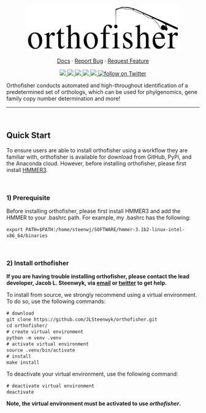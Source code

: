 <p align="center">
  <a href="https://github.com/jlsteenwyk/orthofisher">
    <img src="https://raw.githubusercontent.com/JLSteenwyk/orthofisher/master/docs/_static/img/orthofisher.jpg" alt="Logo" width="400">
  </a>
  <p align="center">
    <a href="https://jlsteenwyk.com/orthofisher/">Docs</a>
    ·
    <a href="https://github.com/jlsteenwyk/orthofisher/issues">Report Bug</a>
    ·
    <a href="https://github.com/jlsteenwyk/orthofisher/issues">Request Feature</a>
  </p>
    <p align="center">
        <a href="https://lbesson.mit-license.org/" alt="License">
            <img src="https://img.shields.io/badge/License-MIT-blue.svg">
        </a>
        <a href="https://pypi.org/project/orthofisher/" alt="PyPI - Python Version">
            <img src="https://img.shields.io/pypi/pyversions/orthofisher">
        </a>
        <a href="https://github.com/JLSteenwyk/orthofisher/actions" alt="Build">
            <img src="https://img.shields.io/github/workflow/status/jlsteenwyk/orthofisher/CI">
        </a>
        <a href="https://codecov.io/gh/jlsteenwyk/orthofisher" alt="Coverage">
          <img src="https://codecov.io/gh/JLSteenwyk/orthofisher/branch/main/graph/badge.svg?token=7LYMLHDL9D"/>
        </a>
        <a href="https://github.com/jlsteenwyk/orthofisher/graphs/contributors" alt="Contributors">
            <img src="https://img.shields.io/github/contributors/jlsteenwyk/orthofisher">
        </a>
        <a href="https://twitter.com/intent/follow?screen_name=jlsteenwyk" alt="Author Twitter">
            <img src="https://img.shields.io/twitter/follow/jlsteenwyk?style=social&logo=twitter"
                alt="follow on Twitter">
        </a>
    </p>
</p>

Orthofisher conducts automated and high-throughout identification of a predetermined set of orthologs, which can be used for phylgenomics, gene family 
copy number determination and more!

---

<br/>

## Quick Start

To ensure users are able to install orthofisher using a workflow they are familiar with, orthofisher is available for download from GitHub, PyPi, and the Anaconda cloud. However, before installing orthofisher, please first install [HMMER3](http://hmmer.org/documentation.html).

<br/>

### 1) Prerequisite
Before installing orthofisher, please first install HMMER3 and add the HMMER to your .bashrc path. For example, my .bashrc has the following:

```shell
export PATH=$PATH:/home/steenwj/SOFTWARE/hmmer-3.1b2-linux-intel-x86_64/binaries
```

<br/>

### 2) Install orthofisher

**If you are having trouble installing orthofisher, please contact the lead developer, Jacob L. Steenwyk, via [email](https://jlsteenwyk.com/contact.html) or [twitter](https://twitter.com/jlsteenwyk) to get help.**

To install from source, we strongly recommend using a virtual environment. To do so, use the following commands:
```shell
# download
git clone https://github.com/JLSteenwyk/orthofisher.git
cd orthofisher/
# create virtual environment
python -m venv .venv
# activate virtual environment
source .venv/bin/activate
# install
make install
```
To deactivate your virtual environment, use the following command:
```shell
# deactivate virtual environment
deactivate
```
**Note, the virtual environment must be activated to use *orthofisher*.**